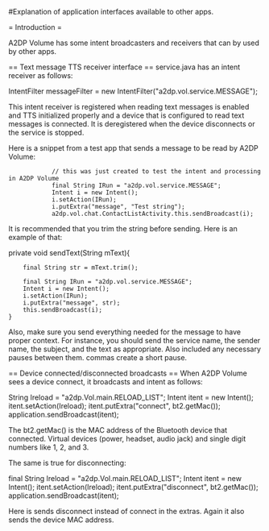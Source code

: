 #Explanation of application interfaces available to other apps.

= Introduction =

A2DP Volume has some intent broadcasters and receivers that can by used by other apps.

== Text message TTS receiver interface ==
 service.java has an intent receiver as follows:
 
 IntentFilter messageFilter = new IntentFilter("a2dp.vol.service.MESSAGE"); 

This intent receiver is registered when reading text messages is enabled and TTS initialized properly and a device that is configured to read text messages is connected.  It is deregistered when the device disconnects or the service is stopped.

Here is a snippet from a test app that sends a message to be read by A2DP Volume:

				// this was just created to test the intent and processing in A2DP Volume
				final String IRun = "a2dp.vol.service.MESSAGE";
				Intent i = new Intent();
				i.setAction(IRun);
				i.putExtra("message", "Test string");
				a2dp.vol.chat.ContactListActivity.this.sendBroadcast(i);


It is recommended that you trim the string before sending.  Here is an example of that:


 private void sendText(String mText){
		
		final String str = mText.trim();
		
		final String IRun = "a2dp.vol.service.MESSAGE";
		Intent i = new Intent();
		i.setAction(IRun);
		i.putExtra("message", str);
		this.sendBroadcast(i);
	}


 Also, make sure you send everything needed for the message to have proper context.  For instance, you should send the service name, the sender name, the subject, and the text as appropriate.  Also included any necessary pauses between them.  commas create a short pause.

== Device connected/disconnected broadcasts ==
When A2DP Volume sees a device connect, it broadcasts and intent as follows:


 String Ireload = "a2dp.Vol.main.RELOAD_LIST";
                Intent itent = new Intent();
                itent.setAction(Ireload);
                itent.putExtra("connect", bt2.getMac());
                application.sendBroadcast(itent);


The bt2.getMac() is the MAC address of the Bluetooth device that connected.  Virtual devices (power, headset, audio jack) and single digit numbers like 1, 2, and 3.

The same is true for disconnecting:

 final String Ireload = "a2dp.Vol.main.RELOAD_LIST";
                Intent itent = new Intent();
                itent.setAction(Ireload);
                itent.putExtra("disconnect", bt2.getMac());
                application.sendBroadcast(itent);


Here is sends disconnect instead of connect in the extras.  Again it also sends the device MAC address.